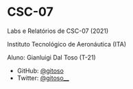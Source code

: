 # CSC-07
Labs e Relatórios de CSC-07 (2021)

Instituto Tecnológico de Aeronáutica (ITA)

Aluno: Gianluigi Dal Toso (T-21)
* GitHub: [@gitoso](https://github.com/gitoso)
* Twitter: [@gitoso__](https://twitter.com/gitoso__)